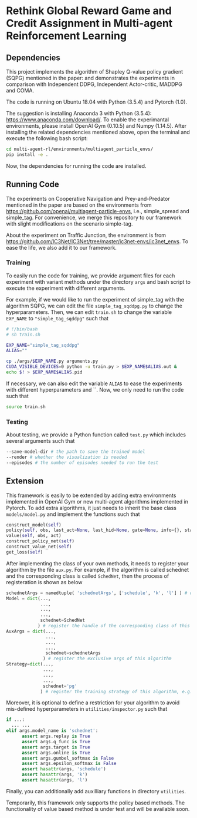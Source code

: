 # Rethink Global Reward Game and Credit Assignment in Multi-agent Reinforcement Learning

## Dependencies
This project implements the algorithm of Shapley Q-value policy gradient (SQPG) mentioned in the paper: and demonstrates the experiments in comparison with Independent DDPG, Independent Actor-critic, MADDPG and COMA.  

The code is running on Ubuntu 18.04 with Python (3.5.4) and Pytorch (1.0).

The suggestion is installing Anaconda 3 with Python (3.5.4): https://www.anaconda.com/download/.
To enable the experimantal environments, please install OpenAI Gym (0.10.5) and Numpy (1.14.5).
After installing the related dependencies mentioned above, open the terminal and execute the following bash script:
```bash
cd multi-agent-rl/environments/multiagent_particle_envs/
pip install -e .
```

Now, the dependencies for running the code are installed.

## Running Code
The experiments on Cooperative Navigation and Prey-and-Predator mentioned in the paper are based on the environments from https://github.com/openai/multiagent-particle-envs, i.e., simple_spread and simple_tag. For convenience, we merge this repository to our framework with slight modifications on the scenario simple-tag.

About the experiment on Traffic Junction, the environment is from https://github.com/IC3Net/IC3Net/tree/master/ic3net-envs/ic3net_envs. To ease the life, we also add it to our framework.

### Training
To easily run the code for training, we provide argument files for each experiment with variant methods under the directory `args` and bash script to execute the experiment with different arguments.

For example, if we would like to run the experiment of simple_tag with the algorithm SQPG, we can edit the file `simple_tag_sqddpg.py` to change the hyperparameters. Then, we can edit `train.sh` to change the variable `EXP_NAME` to `"simple_tag_sqddpg"` such that
```bash
# !/bin/bash
# sh train.sh

EXP_NAME="simple_tag_sqddpg"
ALIAS=""

cp ./args/$EXP_NAME.py arguments.py
CUDA_VISIBLE_DEVICES=0 python -u train.py > $EXP_NAME$ALIAS.out &
echo $! > $EXP_NAME$ALIAS.pid
```

If necessary, we can also edit the variable `ALIAS` to ease the experiments with different hyperparameters and ``.
Now, we only need to run the code such that
```bash
source train.sh
```

### Testing
About testing, we provide a Python function called `test.py` which includes several arguments such that
```bash
--save-model-dir # the path to save the trained model
--render # whether the visualization is needed
--episodes # the number of episodes needed to run the test
```

## Extension
This framework is easily to be extended by adding extra environments implemented in OpenAI Gym or new multi-agent algorithms implemented in Pytorch. To add extra algorithms, it just needs to inherit the base class `models/model.py` and implement the functions such that
```python
construct_model(self)
policy(self, obs, last_act=None, last_hid=None, gate=None, info={}, stat={})
value(self, obs, act)
construct_policy_net(self)
construct_value_net(self)
get_loss(self)
```

After implementing the class of your own methods, it needs to register your algorithm by the file `aux.py`. For example, if the algorithm is called schednet and the corresponding class is called `SchedNet`, then the process of registeration is shown as below
```python
schednetArgs = namedtuple( 'schednetArgs', ['schedule', 'k', 'l'] ) # define the exclusive hyperparameters of this algorithm
Model = dict(...,
             ...,
             ...,
             ...,
             schednet=SchedNet
            ) # register the handle of the corresponding class of this algorithm
AuxArgs = dict(...,
               ...,
               ...,
               ...,
               schednet=schednetArgs
              ) # register the exclusive args of this algorithm
Strategy=dict(...,
              ...,
              ...,
              ...,
              schednet='pg'
             ) # register the training strategy of this algorithm, e.g., 'pg' or 'q'
```

Moreover, it is optional to define a restriction for your algorithm to avoid mis-defined hyperparameters in `utilities/inspector.py` such that
```python
if ...:
  ... ...
elif args.model_name is 'schednet':
      assert args.replay is True
      assert args.q_func is True
      assert args.target is True
      assert args.online is True
      assert args.gumbel_softmax is False
      assert args.epsilon_softmax is False
      assert hasattr(args, 'schedule')
      assert hasattr(args, 'k')
      assert hasattr(args, 'l')
```

Finally, you can additionally add auxilliary functions in directory `utilities`.

Temporarily, this framework only supports the policy based methods. The functionality of value based method is under test and will be available soon.

